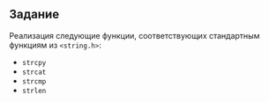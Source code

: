 ## Задание
Реализация следующие функции, соответствующих стандартным функциям из `<string.h>`:

* `strcpy`
* `strcat`
* `strcmp`
* `strlen`

